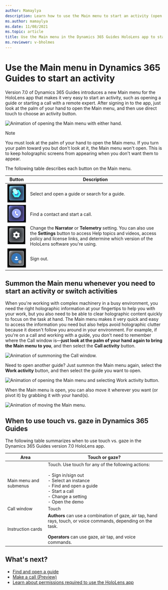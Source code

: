 ```yaml
---
author: Mamaylya
description: Learn how to use the Main menu to start an activity (open a guide, start a call, change a setting, or sign out) in the Dynamics 365 Guides HoloLens app
ms.author: mamaylya
ms.date: 11/08/2021
ms.topic: article
title: Use the Main menu in the Dynamics 365 Guides HoloLens app to start an activity
ms.reviewer: v-bholmes
---
```


# Use the Main menu in Dynamics 365 Guides to start an activity

Version 7.0 of Dynamics 365 Guides introduces a new Main menu for the HoloLens app that makes it very easy to start an activity, such as opening a guide or starting a call with a remote expert. After signing in to the app, just look at the palm of your hand to open the Main menu, and then use direct touch to choose an activity button. 

![Animation of opening the Main menu with either hand.](media/HandMenu.gif "Animation of opening the Main menu with either hand")

> [!NOTE]
> You must look at the palm of your hand to open the Main menu. If you turn your palm toward you but don't look at it, the Main menu won't open. This is to keep holographic screens from appearing when you don't want them to appear. 

The following table describes each button on the Main menu.

|Button|Description|
|--------|-------------------------------------------------------------------------------------------------|
|![Work activity button.](media/main-menu-work-activity-button.jpg "Work activity button")|Select and open a guide or search for a guide.|
|![Call activity button.](media/main-menu-call-activity-button.jpg "Call activity button")|Find a contact and start a call.|
|![Settings button.](media/main-menu-settings-button.jpg "Settings button")|Change the **Narrator** or **Telemetry** setting. You can also use the **Settings** button to access Help topics and videos, access policy and license links, and determine which version of the HoloLens software you're using. |
|![Profile button.](media/main-menu-profile-button.jpg "Profile button")| Sign out.|

## Summon the Main menu whenever you need to start an activity or switch activities

When you're working with complex machinery in a busy environment, you need the right holographic information at your fingertips to help you with your work, but you also need to be able to clear holographic content quickly to focus on the task at hand. The Main menu makes it very quick and easy to access the information you need but also helps avoid holographic clutter because it doesn't follow you around in your environment. For example, if you're on a call and working with a guide, you don't need to remember where the Call window is—**just look at the palm of your hand again to bring the Main menu to you**, and then select the **Call activity** button. 

![Animation of summoning the Call window.](media/call-summon-new.gif "Animation of summoning the Call window")

Need to open another guide? Just summon the Main menu again, select the **Work activity** button, and then select the guide you want to open. 

![Animation of opening the Main menu and selecting Work activity button.](media/1Handed.gif "Animation of opening the Main menu and selecting the Work activity button")

When the Main menu is open, you can also move it wherever you want (or pivot it) by grabbing it with your hand(s). 

![Animation of moving the Main menu.](media/move-hologram.gif "Animation of moving the Main menu")

## When to use touch vs. gaze in Dynamics 365 Guides

The following table summarizes when to use touch vs. gaze in the Dynamics 365 Guides version 7.0 HoloLens app.

|Area|Touch or gaze?|
|------------------|----------------------------------------------------------|
|Main menu and submenus|Touch. Use touch for any of the following actions:<br><br>- Sign in/sign out<br>- Select an instance<br>- Find and open a guide<br>- Start a call<br> - Change a setting<br>- Open the demo|
|Call window|Touch|
|Instruction cards|**Authors** can use a combination of gaze, air tap, hand rays, touch, or voice commands, depending on the task.<br><br>**Operators** can use gaze, air tap, and voice commands.

## What's next?

- [Find and open a guide](find-guide.md)
- [Make a call (Preview)](make-call.md)
- [Learn about permissions required to use the HoloLens app](hololens-permissions.md)
